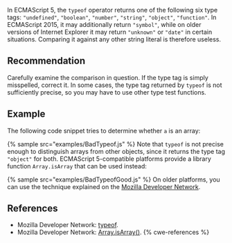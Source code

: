 In ECMAScript 5, the `typeof` operator returns one of the following six type tags: `"undefined"`, `"boolean"`, `"number"`, `"string"`, `"object"`, `"function"`. In ECMAScript 2015, it may additionally return `"symbol"`, while on older versions of Internet Explorer it may return `"unknown"` or `"date"` in certain situations. Comparing it against any other string literal is therefore useless.


## Recommendation
Carefully examine the comparison in question. If the type tag is simply misspelled, correct it. In some cases, the type tag returned by `typeof` is not sufficiently precise, so you may have to use other type test functions.


## Example
The following code snippet tries to determine whether `a` is an array:

{% sample src="examples/BadTypeof.js" %}
Note that `typeof` is not precise enough to distinguish arrays from other objects, since it returns the type tag `"object"` for both. ECMAScript 5-compatible platforms provide a library function `Array.isArray` that can be used instead:

{% sample src="examples/BadTypeofGood.js" %}
On older platforms, you can use the technique explained on the [Mozilla Developer Network](https://developer.mozilla.org/en-US/docs/Web/JavaScript/Reference/Global_Objects/Array/isArray#Compatibility).


## References
* Mozilla Developer Network: [typeof](https://developer.mozilla.org/en-US/docs/Web/JavaScript/Reference/Operators/typeof).
* Mozilla Developer Network: [Array.isArray()](https://developer.mozilla.org/en-US/docs/Web/JavaScript/Reference/Global_Objects/Array/isArray).
{% cwe-references %}
